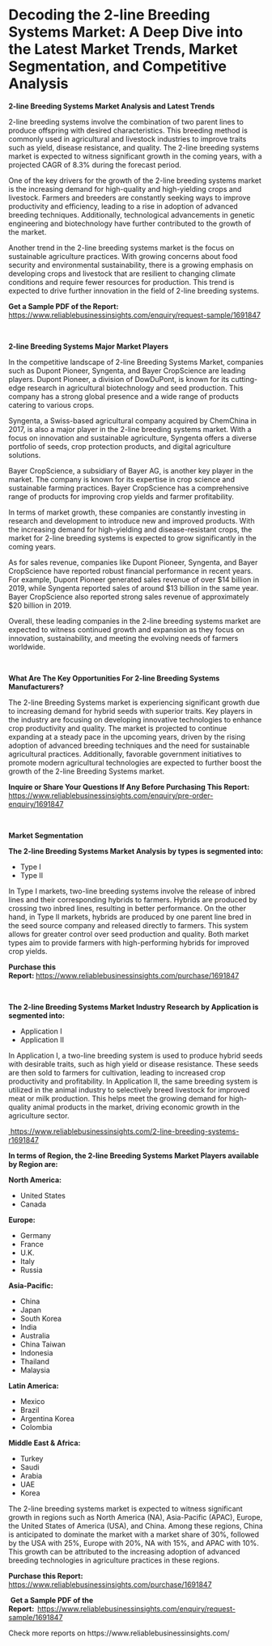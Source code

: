 <p><h1>Decoding the 2-line Breeding Systems Market: A Deep Dive into the Latest Market Trends, Market Segmentation, and Competitive Analysis</h1></p><p><strong>2-line Breeding Systems Market Analysis and Latest Trends</strong></p>
<p><p>2-line breeding systems involve the combination of two parent lines to produce offspring with desired characteristics. This breeding method is commonly used in agricultural and livestock industries to improve traits such as yield, disease resistance, and quality. The 2-line breeding systems market is expected to witness significant growth in the coming years, with a projected CAGR of 8.3% during the forecast period.</p><p>One of the key drivers for the growth of the 2-line breeding systems market is the increasing demand for high-quality and high-yielding crops and livestock. Farmers and breeders are constantly seeking ways to improve productivity and efficiency, leading to a rise in adoption of advanced breeding techniques. Additionally, technological advancements in genetic engineering and biotechnology have further contributed to the growth of the market.</p><p>Another trend in the 2-line breeding systems market is the focus on sustainable agriculture practices. With growing concerns about food security and environmental sustainability, there is a growing emphasis on developing crops and livestock that are resilient to changing climate conditions and require fewer resources for production. This trend is expected to drive further innovation in the field of 2-line breeding systems.</p></p>
<p><strong>Get a Sample PDF of the Report:&nbsp;</strong> <a href="https://www.reliablebusinessinsights.com/enquiry/request-sample/1691847">https://www.reliablebusinessinsights.com/enquiry/request-sample/1691847</a></p>
<p>&nbsp;</p>
<p><strong>2-line Breeding Systems Major Market Players</strong></p>
<p><p>In the competitive landscape of 2-line Breeding Systems Market, companies such as Dupont Pioneer, Syngenta, and Bayer CropScience are leading players. Dupont Pioneer, a division of DowDuPont, is known for its cutting-edge research in agricultural biotechnology and seed production. This company has a strong global presence and a wide range of products catering to various crops.</p><p>Syngenta, a Swiss-based agricultural company acquired by ChemChina in 2017, is also a major player in the 2-line breeding systems market. With a focus on innovation and sustainable agriculture, Syngenta offers a diverse portfolio of seeds, crop protection products, and digital agriculture solutions.</p><p>Bayer CropScience, a subsidiary of Bayer AG, is another key player in the market. The company is known for its expertise in crop science and sustainable farming practices. Bayer CropScience has a comprehensive range of products for improving crop yields and farmer profitability.</p><p>In terms of market growth, these companies are constantly investing in research and development to introduce new and improved products. With the increasing demand for high-yielding and disease-resistant crops, the market for 2-line breeding systems is expected to grow significantly in the coming years.</p><p>As for sales revenue, companies like Dupont Pioneer, Syngenta, and Bayer CropScience have reported robust financial performance in recent years. For example, Dupont Pioneer generated sales revenue of over $14 billion in 2019, while Syngenta reported sales of around $13 billion in the same year. Bayer CropScience also reported strong sales revenue of approximately $20 billion in 2019.</p><p>Overall, these leading companies in the 2-line breeding systems market are expected to witness continued growth and expansion as they focus on innovation, sustainability, and meeting the evolving needs of farmers worldwide.</p></p>
<p>&nbsp;</p>
<p><strong>What Are The Key Opportunities For 2-line Breeding Systems Manufacturers?</strong></p>
<p><p>The 2-line Breeding Systems market is experiencing significant growth due to increasing demand for hybrid seeds with superior traits. Key players in the industry are focusing on developing innovative technologies to enhance crop productivity and quality. The market is projected to continue expanding at a steady pace in the upcoming years, driven by the rising adoption of advanced breeding techniques and the need for sustainable agricultural practices. Additionally, favorable government initiatives to promote modern agricultural technologies are expected to further boost the growth of the 2-line Breeding Systems market.</p></p>
<p><strong>Inquire or Share Your Questions If Any Before Purchasing This Report:</strong> <a href="https://www.reliablebusinessinsights.com/enquiry/pre-order-enquiry/1691847">https://www.reliablebusinessinsights.com/enquiry/pre-order-enquiry/1691847</a></p>
<p>&nbsp;</p>
<p><strong>Market Segmentation</strong></p>
<p><strong>The 2-line Breeding Systems Market Analysis by types is segmented into:</strong></p>
<p><ul><li>Type I</li><li>Type II</li></ul></p>
<p><p>In Type I markets, two-line breeding systems involve the release of inbred lines and their corresponding hybrids to farmers. Hybrids are produced by crossing two inbred lines, resulting in better performance. On the other hand, in Type II markets, hybrids are produced by one parent line bred in the seed source company and released directly to farmers. This system allows for greater control over seed production and quality. Both market types aim to provide farmers with high-performing hybrids for improved crop yields.</p></p>
<p><strong>Purchase this Report:&nbsp;</strong><a href="https://www.reliablebusinessinsights.com/purchase/1691847">https://www.reliablebusinessinsights.com/purchase/1691847</a></p>
<p>&nbsp;</p>
<p><strong>The 2-line Breeding Systems Market Industry Research by Application is segmented into:</strong></p>
<p><ul><li>Application I</li><li>Application II</li></ul></p>
<p><p>In Application I, a two-line breeding system is used to produce hybrid seeds with desirable traits, such as high yield or disease resistance. These seeds are then sold to farmers for cultivation, leading to increased crop productivity and profitability. In Application II, the same breeding system is utilized in the animal industry to selectively breed livestock for improved meat or milk production. This helps meet the growing demand for high-quality animal products in the market, driving economic growth in the agriculture sector.</p></p>
<p><a href="https://www.reliablebusinessinsights.com/2-line-breeding-systems-r1691847">&nbsp;https://www.reliablebusinessinsights.com/2-line-breeding-systems-r1691847</a></p>
<p><strong>In terms of Region, the 2-line Breeding Systems Market Players available by Region are:</strong></p>
<p>
    <p> <strong> North America: </strong>
        <ul>
            <li>United States</li>
            <li>Canada</li>
        </ul>
        </p> 
    <p> <strong> Europe: </strong>
        <ul>
            <li>Germany</li>
            <li>France</li>
            <li>U.K.</li>
            <li>Italy</li>
            <li>Russia</li>
        </ul>
        </p> 
    <p> <strong> Asia-Pacific: </strong>
        <ul>
            <li>China</li>
            <li>Japan</li>
            <li>South Korea</li>
            <li>India</li>
            <li>Australia</li>
            <li>China Taiwan</li>
            <li>Indonesia</li>
            <li>Thailand</li>
            <li>Malaysia</li>
        </ul>
        </p> 
    <p> <strong> Latin America: </strong>
        <ul>
            <li>Mexico</li>
            <li>Brazil</li>
            <li>Argentina Korea</li>
            <li>Colombia</li>
        </ul>
        </p> 
    <p> <strong> Middle East & Africa: </strong>
        <ul>
            <li>Turkey</li>
            <li>Saudi</li>
            <li>Arabia</li>
            <li>UAE</li>
            <li>Korea</li>
        </ul>
    </p>
    </p>
<p><p>The 2-line breeding systems market is expected to witness significant growth in regions such as North America (NA), Asia-Pacific (APAC), Europe, the United States of America (USA), and China. Among these regions, China is anticipated to dominate the market with a market share of 30%, followed by the USA with 25%, Europe with 20%, NA with 15%, and APAC with 10%. This growth can be attributed to the increasing adoption of advanced breeding technologies in agriculture practices in these regions.</p></p>
<p><strong>Purchase this Report: </strong><a href="https://www.reliablebusinessinsights.com/purchase/1691847">https://www.reliablebusinessinsights.com/purchase/1691847</a></p>
<p>&nbsp;<strong>Get a Sample PDF of the Report:&nbsp;&nbsp;</strong><a href="https://www.reliablebusinessinsights.com/enquiry/request-sample/1691847">https://www.reliablebusinessinsights.com/enquiry/request-sample/1691847</a></p>
<p><strong></strong></p>
<p>Check more reports on https://www.reliablebusinessinsights.com/</p>